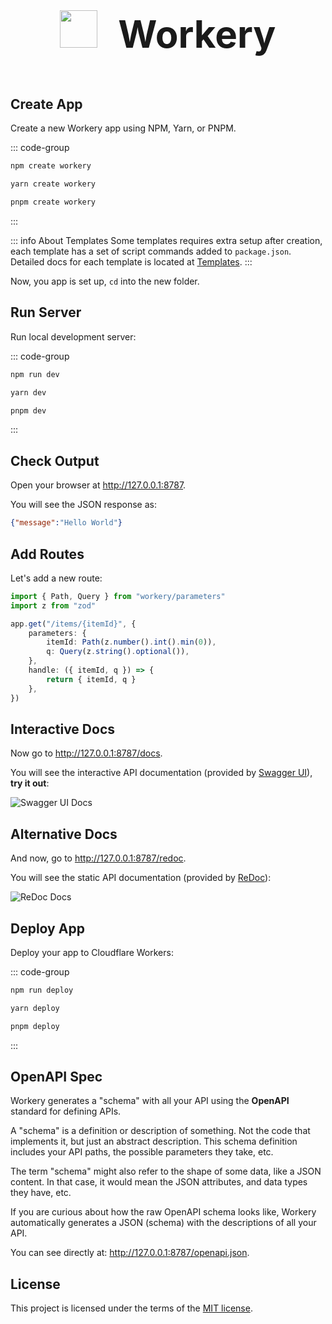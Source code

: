 <div style="text-align: center; font-size: 60px; margin: 32px 0 64px 0">
    <img src="/icon.svg" style="height: 60px; display: inline; margin-bottom: -8px; margin-right: 16px" />
    <b>Workery</b>
</div>

## Create App

Create a new Workery app using NPM, Yarn, or PNPM.

::: code-group
```sh [npm]
npm create workery
```
```sh [yarn]
yarn create workery
```
```sh [pnpm]
pnpm create workery
```
:::

::: info About Templates
Some templates requires extra setup after creation, each template has a set of script commands added to `package.json`. Detailed docs for each template is located at [Templates](/templates/).
:::

Now, you app is set up, `cd` into the new folder.

## Run Server

Run local development server:

::: code-group
```sh [npm]
npm run dev
```
```sh [yarn]
yarn dev
```
```sh [pnpm]
pnpm dev
```
:::


## Check Output

Open your browser at http://127.0.0.1:8787.

You will see the JSON response as:

```json
{"message":"Hello World"}
```

## Add Routes

Let's add a new route:

```ts
import { Path, Query } from "workery/parameters"
import z from "zod"

app.get("/items/{itemId}", {
    parameters: {
        itemId: Path(z.number().int().min(0)),
        q: Query(z.string().optional()),
    },
    handle: ({ itemId, q }) => {
        return { itemId, q }
    },
})
```

## Interactive Docs

Now go to http://127.0.0.1:8787/docs.

You will see the interactive API documentation (provided by [Swagger UI](https://github.com/swagger-api/swagger-ui)), **try it out**:

![Swagger UI Docs](/swaggerdocs.jpg)

## Alternative Docs

And now, go to http://127.0.0.1:8787/redoc.

You will see the static API documentation (provided by [ReDoc](https://github.com/Rebilly/ReDoc)):

![ReDoc Docs](/redocdocs.jpg)

## Deploy App

Deploy your app to Cloudflare Workers:

::: code-group
```sh [npm]
npm run deploy
```
```sh [yarn]
yarn deploy
```
```sh [pnpm]
pnpm deploy
```
:::


## OpenAPI Spec

Workery generates a "schema" with all your API using the **OpenAPI** standard for defining APIs.

A "schema" is a definition or description of something. Not the code that implements it, but just an abstract description. This schema definition includes your API paths, the possible parameters they take, etc.

The term "schema" might also refer to the shape of some data, like a JSON content. In that case, it would mean the JSON attributes, and data types they have, etc.

If you are curious about how the raw OpenAPI schema looks like, Workery automatically generates a JSON (schema) with the descriptions of all your API.

You can see directly at: http://127.0.0.1:8787/openapi.json.

## License

This project is licensed under the terms of the [MIT license](https://github.com/iann838/workery/?tab=MIT-1-ov-file#readme).
